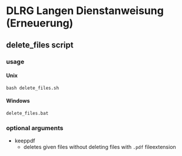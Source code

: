 # DLRG Langen Dienstanweisung (Erneuerung)

## delete_files script

### usage

#### Unix

`bash delete_files.sh`

#### Windows

`delete_files.bat`

### optional arguments

- keeppdf
  - deletes given files without deleting files with `.pdf` fileextension
